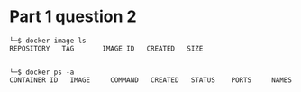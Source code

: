 
# Part 1 question 2

    └─$ docker image ls             
    REPOSITORY   TAG       IMAGE ID   CREATED   SIZE


    └─$ docker ps -a   
    CONTAINER ID   IMAGE     COMMAND   CREATED   STATUS    PORTS     NAMES

